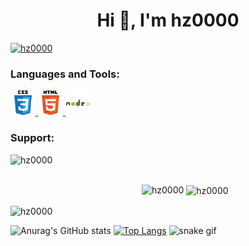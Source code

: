 <h1 align="center">Hi 👋, I'm hz0000</h1>
<p align="left"> <a href="https://github.com/ryo-ma/github-profile-trophy"><img src="https://github-profile-trophy.vercel.app/?username=hz0000" alt="hz0000" /></a> </p>


<h3 align="left">Languages and Tools:</h3>
<p align="left"> <a href="https://www.w3schools.com/css/" target="_blank"> <img src="https://raw.githubusercontent.com/devicons/devicon/master/icons/css3/css3-original-wordmark.svg" alt="css3" width="40" height="40"/> </a> <a href="https://www.w3.org/html/" target="_blank"> <img src="https://raw.githubusercontent.com/devicons/devicon/master/icons/html5/html5-original-wordmark.svg" alt="html5" width="40" height="40"/> </a> <a href="https://nodejs.org" target="_blank"> <img src="https://raw.githubusercontent.com/devicons/devicon/master/icons/nodejs/nodejs-original-wordmark.svg" alt="nodejs" width="40" height="40"/> </a> </p>

<h3 align="left">Support:</h3>
<p><a href="https://www.buymeacoffee.com/hz0000"> <img align="left" src="https://cdn.buymeacoffee.com/buttons/v2/default-yellow.png" height="50" width="210" alt="hz0000" /></a></p><br><br>

<p><img align="left" src="https://github-readme-stats.vercel.app/api/top-langs?username=hz0000&show_icons=true&locale=en&layout=compact" alt="hz0000" /></p>

<p>&nbsp;<img align="center" src="https://github-readme-stats.vercel.app/api?username=hz0000&show_icons=true&locale=en" alt="hz0000" /></p>

<p><img align="center" src="https://github-readme-streak-stats.herokuapp.com/?user=hz0000&" alt="hz0000" /></p>



![Anurag's GitHub stats](https://github-readme-stats.vercel.app/api?username=hz0000&theme=gotham&show_icons=true)
[![Top Langs](https://github-readme-stats.vercel.app/api/top-langs/?username=hz0000&theme=gotham&layout=compact)](https://github.com/hz0000)
![snake gif](https://github.com/YOUR_USERNAME/YOUR_USERNAME/blob/output/github-contribution-grid-snake.gif)
